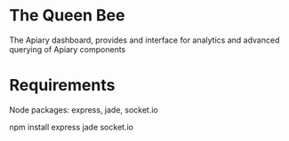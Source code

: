 The Queen Bee
========

The Apiary dashboard, provides and interface for analytics and advanced querying of Apiary components

Requirements
========

Node packages: express, jade, socket.io

npm install express jade socket.io
